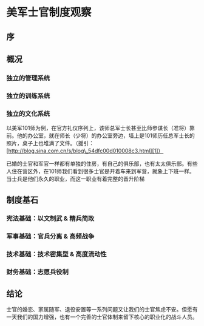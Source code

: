 
# 美军士官制度观察

## 序


## 概况
### 独立的管理系统

### 独立的训练系统

### 独立的文化系统
以美军101师为例，在官方礼仪序列上，该师总军士长甚至比师参谋长（准将）靠前。他的办公室，就在师长（少将）的办公室旁边，墙上是101师历任总军士长的照片，桌子上也堆满了文件。（援引：[http://blog.sina.com.cn/s/blog\_54dfc00d010008c3.html][1]）

已婚的士官和军官一样都有单独的住房，有自己的俱乐部，也有太太俱乐部。有些人住在营区外，在101师我们看到很多士官是开着车来到军营，就象上下班一样。当士兵是他们永久的职业，而这一职业有着完整的晋升阶梯

## 制度基石
### 宪法基础：以文制武 & 精兵简政
### 军事基础：官兵分离 & 高频战争
### 技术基础：技术密集型 & 高度流动性
### 财务基础：志愿兵役制

## 结论

士官的婚恋、家属随军、退役安置等一系列问题又让我们的士官焦虑不安。但愿有一天我们的国力增强，也有一个完善的士官体制来留下核心的职业化的战斗人员。

[1]:	http://blog.sina.com.cn/s/blog_54dfc00d010008c3.html